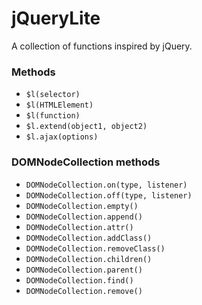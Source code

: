 # jQueryLite

A collection of functions inspired by jQuery.

### Methods
* `$l(selector)`
* `$l(HTMLElement)`
* `$l(function)`
* `$l.extend(object1, object2)`
* `$l.ajax(options)`

### DOMNodeCollection methods
* `DOMNodeCollection.on(type, listener)`
* `DOMNodeCollection.off(type, listener)`
* `DOMNodeCollection.empty()`
* `DOMNodeCollection.append()`
* `DOMNodeCollection.attr()`
* `DOMNodeCollection.addClass()`
* `DOMNodeCollection.removeClass()`
* `DOMNodeCollection.children()`
* `DOMNodeCollection.parent()`
* `DOMNodeCollection.find()`
* `DOMNodeCollection.remove()`
